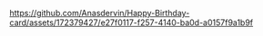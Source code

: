 

https://github.com/Anasdervin/Happy-Birthday-card/assets/172379427/e27f0117-f257-4140-ba0d-a0157f9a1b9f

